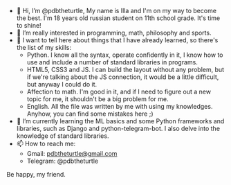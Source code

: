 - 👋 Hi, I’m @pdbtheturtle, My name is Illa and I'm on my way to become the best. I'm 18 years old russian student on 11th school grade. It's time to shine!
- 👀 I’m really interested in programming, math, philosophy and sports.
- 🌳 I want to tell here about things that I have already learned, so there's the list of my skills: 
    - Python. I know all the syntax, operate confidently in it, I know how to use and include a number of standard libraries in programs.
    - HTML5, CSS3 and JS. I can build the layout without any problem, but if we're talking about the JS connection, it would be a little difficult, but anyway 
      I could do it.
    - Affection to math. I'm good in it, and if I need to figure out a new topic for me, it shouldn't be a big problem for me.
    - English. All the file was written by me with using my knowledges. Anyhow, you can find some mistakes here ;)
- 🌱 I’m currently learning the ML basics and some Python frameworks and libraries, such as Django and python-telegram-bot. I also delve into the knowledge of standard libraries.
- 📫 How to reach me:
    - Gmail: pdbtheturtle@gmail.com
    - Telegram: @pdbtheturtle

Be happy, my friend.

<!---
pdbtheturtle/pdbtheturtle is a ✨ special ✨ repository because its `README.md` (this file) appears on your GitHub profile.
You can click the Preview link to take a look at your changes.
--->
